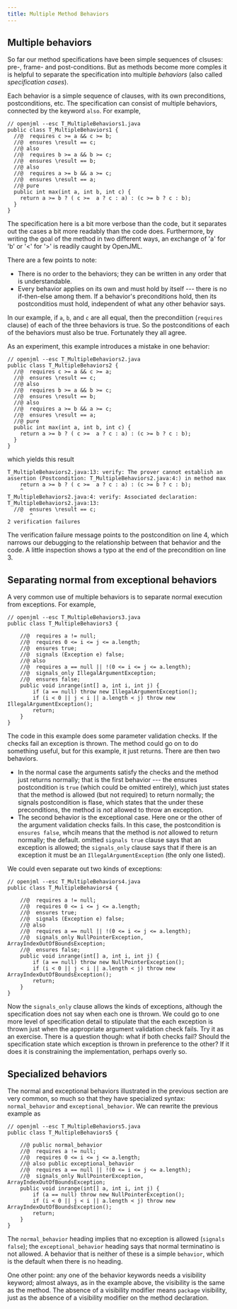 ```yaml
---
title: Multiple Method Behaviors
---
```


## Multiple behaviors

So far our method specifications have been simple sequences of clsuses: pre-, frame- and post-conditions.
But as methods become more comples it is helpful to separate the specification into multiple _behaviors_
(also called _specification cases_).

Each behavior is a simple sequence of clauses, with its own preconditions, postconditions, etc.
The specification can consist of multiple behaviors, connected by the keyword `also`.
For example,
```
// openjml --esc T_MultipleBehaviors1.java
public class T_MultipleBehaviors1 {
  //@  requires c >= a && c >= b;
  //@  ensures \result == c;
  //@ also
  //@  requires b >= a && b >= c;
  //@  ensures \result == b;
  //@ also
  //@  requires a >= b && a >= c;
  //@  ensures \result == a;
  //@ pure
  public int max(int a, int b, int c) {
    return a >= b ? ( c >=  a ? c : a) : (c >= b ? c : b);
  }
}
```
The specification here is a bit more verbose than the code, but it separates out the cases a bit more readably than the code does.
Furthermore, by writing the goal of the method in two different ways, an exchange of 'a' for 'b' or '<' for '>' is readily caught by OpenJML.

There are a few points to note:
* There is no order to the behaviors; they can be written in any order that is understandable.
* Every behavior applies on its own and must hold by itself --- there is no if-then-else  among them. If a behavior's preconditions hold,
then its postconditios must hold, independent of what any other behavior says.

In our example, if `a`, `b`, and `c` are all equal, then the precondiition (`requires` clause) of each of the three behaviors is true.
So the postconditions of each of the behaviors must also be true.  Fortunately they all agree.

As an experiment, this example introduces a mistake in one behavior:
```
// openjml --esc T_MultipleBehaviors2.java
public class T_MultipleBehaviors2 {
  //@  requires c >= a && c >= a;
  //@  ensures \result == c;
  //@ also
  //@  requires b >= a && b >= c;
  //@  ensures \result == b;
  //@ also
  //@  requires a >= b && a >= c;
  //@  ensures \result == a;
  //@ pure
  public int max(int a, int b, int c) {
    return a >= b ? ( c >=  a ? c : a) : (c >= b ? c : b);
  }
}
```
which yields this result
```
T_MultipleBehaviors2.java:13: verify: The prover cannot establish an assertion (Postcondition: T_MultipleBehaviors2.java:4:) in method max
    return a >= b ? ( c >=  a ? c : a) : (c >= b ? c : b);
    ^
T_MultipleBehaviors2.java:4: verify: Associated declaration: T_MultipleBehaviors2.java:13:
  //@  ensures \result == c;
       ^
2 verification failures
```
The verification failure message points to the postcondition on line 4, which narrows our debugging to the relationship between
that behavior and the code. A little inspection shows a typo at the end of the precondition on line 3.

## Separating normal from exceptional behaviors

A very common use of multiple behaviors is to separate normal execution from exceptions. For example,
```
// openjml --esc T_MultipleBehaviors3.java
public class T_MultipleBehaviors3 {

    //@  requires a != null;
    //@  requires 0 <= i <= j <= a.length;
    //@  ensures true;
    //@  signals (Exception e) false;
    //@ also
    //@  requires a == null || !(0 <= i <= j <= a.length);
    //@  signals_only IllegalArgumentException;
    //@  ensures false;
    public void inrange(int[] a, int i, int j) { 
        if (a == null) throw new IllegalArgumentException();
        if (i < 0 || j < i || a.length < j) throw new IllegalArgumentException();
        return;
    }
}
```
The code in this example does some parameter validation checks. If the checks fail an exception is thrown.
The method could go on to do something useful, but for this example, it just returns.
There are then two behaviors. 
* In the normal case the arguments satisfy the checks and the method just returns normally;
that is the first behavior --- the ensures postcondition is `true` (which could be omitted entirely), which just states that
the method is allowed (but not required) to return normally; the signals postcondition is flase, which states that the under
these preconditions, the method is _not_ allowed to throw an exception.
* The second behavior is the exceptional case. Here one or the other of the argument validation checks fails. In this case, the postcondition is `ensures false`, whcih means that the method is _not_ allowed to return normally; the default. omitted `signals true` clause says that an exception is allowed; the `signals_only` clause says that if there is an exception it must be an `IllegalArgumentException` (the only one listed).

We could even separate out two kinds of exceptions:
```
// openjml --esc T_MultipleBehaviors4.java
public class T_MultipleBehaviors4 {

    //@  requires a != null;
    //@  requires 0 <= i <= j <= a.length;
    //@  ensures true;
    //@  signals (Exception e) false;
    //@ also
    //@  requires a == null || !(0 <= i <= j <= a.length);
    //@  signals_only NullPointerException, ArrayIndexOutOfBoundsException;
    //@  ensures false;
    public void inrange(int[] a, int i, int j) { 
        if (a == null) throw new NullPointerException();
        if (i < 0 || j < i || a.length < j) throw new ArrayIndexOutOfBoundsException();
        return;
    }
}
```
Now the `signals_only` clause allows the kinds of exceptions, although the specification does not say when each one is thrown. We could go to one more level of specification detail to stipulate that the each exception is thrown just when the appropriate argument validation check fails. Try it as an exercise. There is a question though: what if both checks fail? Should the specification state which exception is thrown in preference to the other? If it does it is constraining the implementation, perhaps overly so.

## Specialized behaviors

The normal and exceptional behaviors illustrated in the previous section are very common, so much so that they have specialized syntax: `normal_behavior` and `exceptional_behavior`. We can rewrite the previous example as 
```
// openjml --esc T_MultipleBehaviors5.java
public class T_MultipleBehaviors5 {

    //@ public normal_behavior
    //@  requires a != null;
    //@  requires 0 <= i <= j <= a.length;
    //@ also public exceptional_behavior
    //@  requires a == null || !(0 <= i <= j <= a.length);
    //@  signals_only NullPointerException, ArrayIndexOutOfBoundsException;
    public void inrange(int[] a, int i, int j) { 
        if (a == null) throw new NullPointerException();
        if (i < 0 || j < i || a.length < j) throw new ArrayIndexOutOfBoundsException();
        return;
    }
}
```
The `normal_behavior` heading implies that no exception is allowed (`signals false`); the `exceptional_behavior` heading says that normal terminatino is not allowed.
A behavior that is neither of these is a simple `behavior`, which is the default when there is no heading.

One other point: any one of the behavior keywords needs a visibility keyword; almost always, as in the example above, the visibility is the same as the method. The absence of a visibility modifier means `package` visibility, just as the absence of a visibility modifier on the method declaration.


